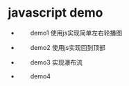 # javascript demo
-  &emsp;&emsp;demo1 使用js实现简单左右轮播图

-  &emsp;&emsp;demo2 使用js实现回到顶部

-  &emsp;&emsp;demo3 实现瀑布流

-  &emsp;&emsp;demo4